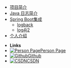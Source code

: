 <!-- docs/_sidebar.md -->
* [项目简介](README.md)
* [Java 日志简介](java/jul.md)
* [Spring Boot集成](spring-boot/README.md)
    * [logback](spring-boot/logback.md)
    * [log4j2](spring-boot/log4j2.md)
* [个人介绍](personal/README.md)

- **Links**
- [![Person Page](https://icongr.am/entypo/home.svg?size=16&color=808080)Person Page](http://www.boommanpro.cn/)
- [![Github](https://icongram.jgog.in/simple/github.svg?color=808080&size=16)Github](https://github.com/BoomManPro)
- [![CSDN](https://icongr.am/entypo/tag.svg?color=808080&size=16)CSDN](https://blog.csdn.net/boom_man/)


